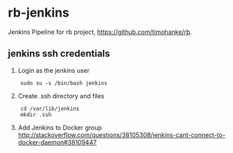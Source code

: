 # rb-jenkins
Jenkins Pipeline for rb project, https://github.com/timohanke/rb.

## jenkins ssh credentials

1. Login as the jenkins user
```
    sudo su -s /bin/bash jenkins
```
2. Create .ssh directory and files
```
    cd /var/lib/jenkins
    mkdir .ssh
```
3. Add Jenkins to Docker group
   http://stackoverflow.com/questions/38105308/jenkins-cant-connect-to-docker-daemon#38109447
